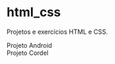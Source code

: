 # html_css
 Projetos e exercícios HTML  e CSS.

<a>Projeto Android</a><br>
<a >Projeto Cordel</a> <br>
 
